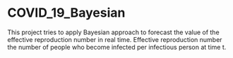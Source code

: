 # COVID_19_Bayesian
 This project tries to apply Bayesian approach to forecast the value of the effective reproduction number in real time.
 Effective reproduction number the number of people who become infected per infectious person at time t.
